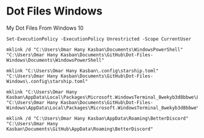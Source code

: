# Dot Files Windows
 My Dot Files From Windows 10

`Set-ExecutionPolicy -ExecutionPolicy Unrestricted -Scope CurrentUser`

```
mklink /d "C:\Users\Omar Hany Kasban\Documents\WindowsPowerShell" "C:\Users\Omar Hany Kasban\Documents\GitHub\Dot-Files-Windows\Documents\WindowsPowerShell"

mklink "C:\Users\Omar Hany Kasban\.config\starship.toml" "C:\Users\Omar Hany Kasban\Documents\GitHub\Dot-Files-Windows\.config\starship.toml"

mklink "C:\Users\Omar Hany Kasban\AppData\Local\Packages\Microsoft.WindowsTerminal_8wekyb3d8bbwe\LocalState\settings.json" "C:\Users\Omar Hany Kasban\Documents\GitHub\Dot-Files-Windows\AppData\Local\Packages\Microsoft.WindowsTerminal_8wekyb3d8bbwe\LocalState\settings.json"

mklink /d "C:\Users\Omar Hany Kasban\AppData\Roaming\BetterDiscord" "C:\Users\Omar Hany Kasban\Documents\GitHub\AppData\Roaming\BetterDiscord"
```